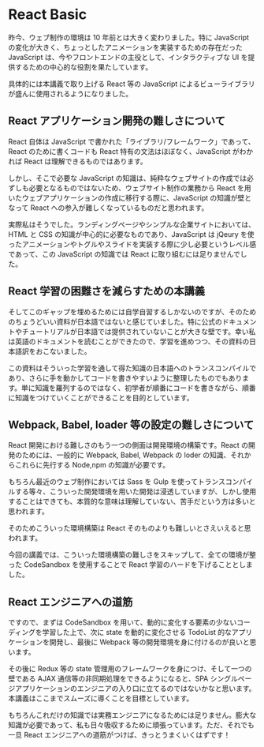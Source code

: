 # React Basic

昨今、ウェブ制作の環境は 10 年前とは大きく変わりました。特に JavaScript の変化が大きく、ちょっとしたアニメーションを実装するための存在だった JavaScript は、今やフロントエンドの主役として、インタラクティブな UI を提供するための中心的な役割を果たしています。

具体的には本講義で取り上げる React 等の JavaScript によるビューライブラリが盛んに使用されるようになりました。

## React アプリケーション開発の難しさについて

React 自体は JavaScript で書かれた「ライブラリ/フレームワーク」であって、React のために書くコードも React 特有の文法はほぼなく、JavaScript がわかれば React は理解できるものではあります。

しかし、そこで必要な JavaScript の知識は、純粋なウェブサイトの作成では必ずしも必要となるものではないため、ウェブサイト制作の業務から React を用いたウェブアプリケーションの作成に移行する際に、JavaScript の知識が壁となって React への参入が難しくなっているものだと思われます。

実際私はそうでした。ランディングページやシンプルな企業サイトにおいては、HTML と CSS の知識が中心的に必要なものであり、JavaScript は jQeury を使ったアニメーションやトグルやスライドを実装する際に少し必要というレベル感であって、この JavaScript の知識では React に取り組むには足りませんでした。

## React 学習の困難さを減らすための本講義

そしてこのギャップを埋めるためには自学自習するしかないのですが、そのためのちょうどいい資料が日本語ではないと感じていました。特に公式のドキュメントやチュートリアルが日本語では提供されていないことが大きな壁です。幸い私は英語のドキュメントを読むことができたので、学習を進めつつ、その資料の日本語訳をおこないました。

この資料はそういった学習を通して得た知識の日本語へのトランスコンパイルであり、さらに手を動かしてコードを書きやすいように整理したものでもあります。単に知識を羅列するのではなく、初学者が順番にコードを書きながら、順番に知識をつけていくことができることを目的としています。

## Webpack, Babel, loader 等の設定の難しさについて

React 開発における難しさのもう一つの側面は開発環境の構築です。React の開発のためには、一般的に Webpack, Babel, Webpack の loder の知識、それからこれらに先行する Node,npm の知識が必要です。

もちろん最近のウェブ制作においては Sass を Gulp を使ってトランスコンパイルする等々、こういった開発環境を用いた開発は浸透していますが、しかし使用することはできても、本質的な意味は理解していない、苦手だという方は多いと思われます。

そのためこういった環境構築は React そのものよりも難しいとさえいえると思われます。

今回の講義では、こういった環境構築の難しさをスキップして、全ての環境が整った CodeSandbox を使用することで React 学習のハードを下げることとしました。

## React エンジニアへの道筋

ですので、まずは CodeSandbox を用いて、動的に変化する要素の少ないコーディングを学習した上で、次に state を動的に変化させる TodoList 的なアプリケーションを開発し、最後に Webpack 等の開発環境を身に付けるのが良いと思います。

その後に Redux 等の state 管理用のフレームワークを身につけ、そして一つの壁である AJAX 通信等の非同期処理をできるようになると、SPA シングルページアプリケーションのエンジニアの入り口に立てるのではないかなと思います。本講義はここまでスムーズに導くことを目標としています。

もちろんこれだけの知識では実務エンジニアになるためには足りません。膨大な知識が必要であって、私も日々吸収するために頑張っています。ただ、それでも一旦 React エンジニアへの道筋がつけば、きっとうまくいくはずです！

